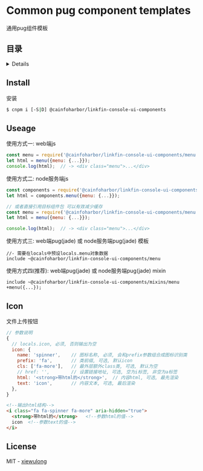# Common pug component templates

通用pug组件模板

## 目录

<details>

* [安装](#install)
* [使用](#useage)
* [图标](#icon)
* [License](#license)

</details>

## Install

安装

```bash
$ cnpm i [-S|D] @cainfoharbor/linkfin-console-ui-components
```

## Useage

使用方式一: web端js

```js
const menu = require('@cainfoharbor/linkfin-console-ui-components/menu.pug');
let html = menu({menu: {...}});
console.log(html);  // -> <div class="menu">...</div>
```

使用方式二: node服务端js

```js
const components = require('@cainfoharbor/linkfin-console-ui-components');
let html = components.menu({menu: {...}});

// 或者直接引用目标组件包 可以有效减少缓存
const menu = require('@cainfoharbor/linkfin-console-ui-components/menu');
let html = menu({menu: {...}});

console.log(html);  // -> <div class="menu">...</div>
```

使用方式三: web端pug(jade) 或 node服务端pug(jade) 模板

```jade
//- 需要在locals中预设locals.menu对象数据
include ~@cainfoharbor/linkfin-console-ui-components/menu
```

使用方式四(推荐): web端pug(jade) 或 node服务端pug(jade) mixin

```jade
include ~@cainfoharbor/linkfin-console-ui-components/mixins/menu
+menu({...});
```

## Icon

文件上传按钮

```js
// 参数说明
{
  // locals.icon, 必须, 否则输出为空
  icon: {
    name: 'spinner',    // 图标名称, 必须, 会和prefix参数组合成图标识别类
    prefix: 'fa',       // 类前缀, 可选, 默认icon
    cls: ['fa-more'],   // 最外层额外class类, 可选, 默认为空
    // href: '',        // 设置链接地址, 可选, 空为i标签, 非空为a标签
    html: '<strong>带html的</strong>',  // 内容html, 可选, 最先渲染
    text: 'icon',       // 内容文本, 可选, 最后渲染
  },
}
```

```html
<!--输出html结构-->
<i class="fa fa-spinner fa-more" aria-hidden="true">
  <strong>带html的</strong>   <!--参数html的值-->
  icon  <!--参数text的值-->
</i>
```

## License

MIT - [xiewulong](https://github.com/xiewulong)
